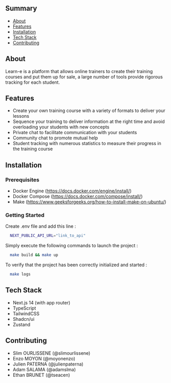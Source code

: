 ## Summary

- [About](#about)
- [Features](#features)
- [Installation](#installation)
- [Tech Stack](#tech-stack)
- [Contributing](#contributing)

## About

Learn-e is a platform that allows online trainers to create their training courses and put them up for sale, a large number of tools provide rigorous tracking for each student.

## Features

- Create your own training course with a variety of formats to deliver your lessons
- Sequence your training to deliver information at the right time and avoid overloading your students with new concepts
- Private chat to facilitate communication with your students
- Community chat to promote mutual help
- Student tracking with numerous statistics to measure their progress in the training course

## Installation

### Prerequisites

- Docker Engine (https://docs.docker.com/engine/install/)
- Docker Compose (https://docs.docker.com/compose/install/)
- Make (https://www.geeksforgeeks.org/how-to-install-make-on-ubuntu/)

### Getting Started

Create .env file and add this line :

```bash
  NEXT_PUBLIC_API_URL="link_to_api"
```

Simply execute the following commands to launch the project :

```bash
  make build && make up
```

To verify that the project has been correctly initialized and started :

```bash
  make logs
```

## Tech Stack

- Next.js 14 (with app router)
- TypeScript
- TailwindCSS
- Shadcn/ui
- Zustand

## Contributing

- Slim OURLISSENE (@slimourlissene)
- Enzo MOYON (@moyonenzo)
- Julien PATERNA (@julienpaterna)
- Adam SALAMA (@adamslma)
- Ethan BRUNET (@tseacen)
